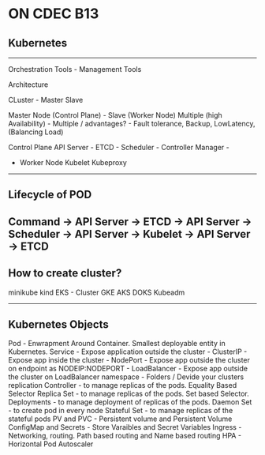# ON CDEC B13

## Kubernetes
-------------

Orchestration Tools - Management Tools 

Architecture 

CLuster - Master Slave

Master Node (Control Plane)   - Slave (Worker Node)
Multiple (high Availability)            - Multiple / advantages?
                                        - Fault tolerance, Backup, LowLatency, (Balancing Load)


Control Plane 
API Server - 
ETCD - 
Scheduler - 
Controller Manager - 

  - Worker Node
  Kubelet
  Kubeproxy

-------------------------------
Lifecycle of POD
---------------
Command -> API Server -> ETCD -> API Server -> Scheduler -> API Server -> Kubelet -> API Server -> ETCD
---------------

## How to create cluster?
minikube
kind 
EKS - Cluster
GKE
AKS
DOKS
Kubeadm

--------------

Kubernetes Objects
------------------
Pod - Enwrapment Around Container. Smallest deployable entity in Kubernetes.
Service - Expose application outside the cluster
    - ClusterIP - Expose app inside the cluster
    - NodePort - Expose app outside the cluster on endpoint as NODEIP:NODEPORT
    - LoadBalancer - Expose app outside the cluster on LoadBalancer
namespace - Folders / Devide your clusters 
replication Controller - to manage replicas of the pods. Equality Based Selector 
Replica Set - to manage replicas of the pods. Set based Selector.
Deployments - to manage deployment of replicas of the pods. 
Daemon Set - to create pod in every node 
Stateful Set - to manage replicas of the stateful pods
PV and PVC - Persistent volume and Persistent Volume
ConfigMap and Secrets - Store Varaibles and Secret Variables
Ingress - Networking, routing. Path based routing and Name based routing
HPA - Horizontal Pod Autoscaler




















